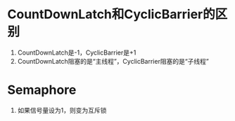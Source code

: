 # CountDownLatch和CyclicBarrier的区别
1. CountDownLatch是-1，CyclicBarrier是+1
2. CountDownLatch阻塞的是“主线程”，CyclicBarrier阻塞的是“子线程”

# Semaphore
1. 如果信号量设为1，则变为互斥锁
